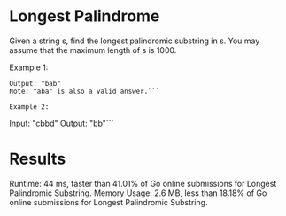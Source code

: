 # Longest Palindrome

Given a string s, find the longest palindromic substring in s. You may assume that the maximum length of s is 1000.

Example 1:

```Input: "babad"
Output: "bab"
Note: "aba" is also a valid answer.```

Example 2:
```
Input: "cbbd"
Output: "bb"```

# Results
Runtime: 44 ms, faster than 41.01% of Go online submissions for Longest Palindromic Substring.
Memory Usage: 2.6 MB, less than 18.18% of Go online submissions for Longest Palindromic Substring.